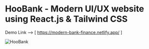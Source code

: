 # HooBank - Modern UI/UX website using React.js & Tailwind CSS

Demo Link --> [ https://modern-bank-finance.netlify.app/ ]

![HooBank](https://i.ibb.co/BK1Hn0x/Screenshot-2022-08-08-at-4-05-48-PM.png)


